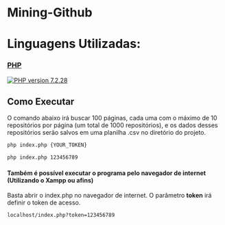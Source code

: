 # Mining-Github
# Linguagens Utilizadas:
### [PHP](https://www.php.net/)
[![PHP version 7.2.28](https://img.shields.io/badge/Version-7.2.28-blue)](https://www.php.net/)

## Como Executar
O comando abaixo irá buscar 100 páginas, cada uma com o máximo de 10 repositórios por página (um total de 1000 repositórios), e os dados desses repositórios serão salvos em uma planilha .csv no diretório do projeto.

```bash
php index.php {YOUR_TOKEN}
```

```bash
php index.php 123456789
```

#### Também é possível executar o programa pelo navegador de internet (Utilizando o Xampp ou afins)

Basta abrir o index.php no navegador de internet. O parâmetro __token__ irá definir o token de acesso.

`localhost/index.php?token=123456789`